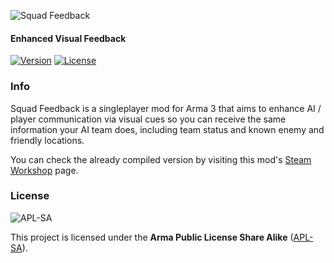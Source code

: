 ![Squad Feedback](https://i.imgur.com/xlKmw4s.png)
#### Enhanced Visual Feedback
[![Version](https://img.shields.io/badge/Version-2.0.7-green)](https://github.com/kenoxite/SQFB/releases/latest)
[![License](https://img.shields.io/badge/License-APL--SA-lightgrey)](https://github.com/kenoxite/SQFB/blob/master/LICENSE)

### Info

Squad Feedback  is a singleplayer mod for Arma 3 that aims to enhance AI / player communication via visual cues so you can receive the same information your AI team does, including team status and known enemy and friendly locations.

You can check the already compiled version by visiting this mod's [Steam Workshop](https://steamcommunity.com/sharedfiles/filedetails/?id=2605644817) page.

### License
![APL-SA](https://i.imgur.com/VgZW2Qa.png)

This project is licensed under the **Arma Public License Share Alike** ([APL-SA](../master/LICENSE)).
